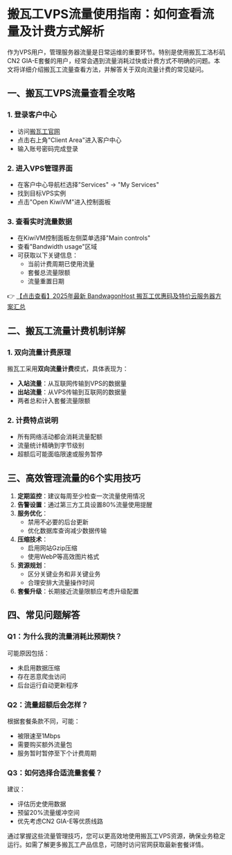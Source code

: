 # 搬瓦工VPS流量使用指南：如何查看流量及计费方式解析

作为VPS用户，管理服务器流量是日常运维的重要环节。特别是使用搬瓦工洛杉矶CN2 GIA-E套餐的用户，经常会遇到流量消耗过快或计费方式不明确的问题。本文将详细介绍搬瓦工流量查看方法，并解答关于双向流量计费的常见疑问。

## 一、搬瓦工VPS流量查看全攻略

### 1. 登录客户中心
- 访问[搬瓦工官网](https://bit.ly/banwagon)
- 点击右上角"Client Area"进入客户中心
- 输入账号密码完成登录

### 2. 进入VPS管理界面
- 在客户中心导航栏选择"Services" → "My Services"
- 找到目标VPS实例
- 点击"Open KiwiVM"进入控制面板

### 3. 查看实时流量数据
- 在KiwiVM控制面板左侧菜单选择"Main controls"
- 查看"Bandwidth usage"区域
- 可获取以下关键信息：
  - 当前计费周期已使用流量
  - 套餐总流量限额
  - 流量重置日期

👉 [【点击查看】2025年最新 BandwagonHost 搬瓦工优惠码及特价云服务器方案汇总](https://bit.ly/banwagon)

## 二、搬瓦工流量计费机制详解

### 1. 双向流量计费原理
搬瓦工采用**双向流量计费**模式，具体表现为：
- **入站流量**：从互联网传输到VPS的数据量
- **出站流量**：从VPS传输到互联网的数据量
- 两者总和计入套餐流量限额

### 2. 计费特点说明
- 所有网络活动都会消耗流量配额
- 流量统计精确到字节级别
- 超额后可能面临限速或服务暂停

## 三、高效管理流量的6个实用技巧

1. **定期监控**：建议每周至少检查一次流量使用情况
2. **告警设置**：通过第三方工具设置80%流量使用提醒
3. **服务优化**：
   - 禁用不必要的后台更新
   - 优化数据库查询减少数据传输
4. **压缩技术**：
   - 启用网站Gzip压缩
   - 使用WebP等高效图片格式
5. **资源规划**：
   - 区分关键业务和非关键业务
   - 合理安排大流量操作时间
6. **套餐升级**：长期接近流量限额应考虑升级配置

## 四、常见问题解答

### Q1：为什么我的流量消耗比预期快？
可能原因包括：
- 未启用数据压缩
- 存在恶意爬虫访问
- 后台运行自动更新程序

### Q2：流量超额后会怎样？
根据套餐条款不同，可能：
- 被限速至1Mbps
- 需要购买额外流量包
- 服务暂时暂停至下个计费周期

### Q3：如何选择合适流量套餐？
建议：
- 评估历史使用数据
- 预留20%流量缓冲空间
- 优先考虑CN2 GIA-E等优质线路

通过掌握这些流量管理技巧，您可以更高效地使用搬瓦工VPS资源，确保业务稳定运行。如需了解更多搬瓦工产品信息，可随时访问官网获取最新套餐详情。